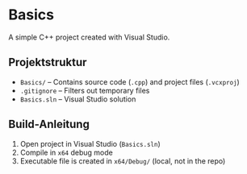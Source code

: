 # Basics

A simple C++ project created with Visual Studio.

## Projektstruktur

- `Basics/` – Contains source code (`.cpp`) and project files (`.vcxproj`)
- `.gitignore` – Filters out temporary files
- `Basics.sln` – Visual Studio solution

## Build-Anleitung

1. Open project in Visual Studio (`Basics.sln`)
2. Compile in `x64` debug mode
3. Executable file is created in `x64/Debug/` (local, not in the repo)
